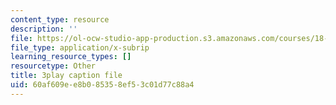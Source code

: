 ```yaml
---
content_type: resource
description: ''
file: https://ol-ocw-studio-app-production.s3.amazonaws.com/courses/18-03sc-differential-equations-fall-2011/60af609ee8b085358ef53c01d77c88a4_EQJBp6Ym-6A.srt
file_type: application/x-subrip
learning_resource_types: []
resourcetype: Other
title: 3play caption file
uid: 60af609e-e8b0-8535-8ef5-3c01d77c88a4
---
```

